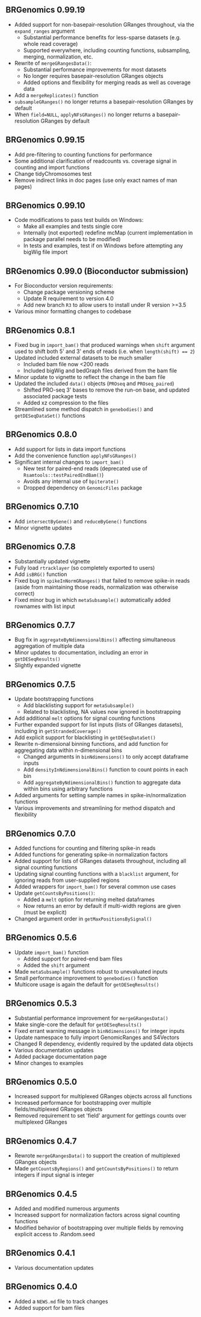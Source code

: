 ## BRGenomics 0.99.19

* Added support for non-basepair-resolution GRanges throughout, via the `expand_ranges` argument
    + Substantial performance benefits for less-sparse datasets (e.g. whole read coverage)
    + Supported everywhere, including counting functions, subsampling, merging, normalization, etc.
* Rewrite of `mergeGRangesData()`: 
    + Substantial performance improvements for most datasets
    + No longer requires basepair-resolution GRanges objects
    + Added options and flexibility for merging reads as well as coverage data
* Add a `mergeReplicates()` function
* `subsampleGRanges()` no longer returns a basepair-resolution GRanges by default
* When `field=NULL`, `applyNFsGRanges()` no longer returns a basepair-resolution GRanges by default

## BRGenomics 0.99.15

* Add pre-filtering to counting functions for performance
* Some additional clarification of readcounts vs. coverage signal in counting and import functions
* Change tidyChromosomes test
* Remove indirect links in doc pages (use only exact names of man pages)

## BRGenomics 0.99.10

* Code modifications to pass test builds on Windows:
    + Make all examples and tests single core
    + Internally (not exported) redefine mcMap (current implementation in package parallel needs to be modified)
    + In tests and examples, test if on Windows before attempting any bigWig file import

## BRGenomics 0.99.0 (Bioconductor submission)

* For Bioconductor version requirements:
    + Change package versioning scheme
    + Update R requirement to version 4.0
    + Add new branch `R3` to allow users to install under R version >=3.5
* Various minor formatting changes to codebase

## BRGenomics 0.8.1

* Fixed bug in `import_bam()` that produced warnings when `shift` argument used to shift both 5' and 3' ends of reads (i.e. when `length(shift) == 2`)
* Updated included external datasets to be much smaller
    + Included bam file now <200 reads
    + Included bigWig and bedGraph files derived from the bam file
* Minor update to vignette to reflect the change in the bam file
* Updated the included `data()` objects (`PROseq` and `PROseq_paired`)
    + Shifted PRO-seq 3' bases to remove the run-on base, and updated associated package tests
    + Added xz compression to the files
* Streamlined some method dispatch in `genebodies()` and `getDESeqDataSet()` functions

## BRGenomics 0.8.0

* Add support for lists in data import functions
* Add the convenience function `applyNFsGRanges()`
* Significant internal changes to `import_bam()`
    + New test for paired-end reads (deprecated use of `Rsamtools::testPairedEndBam()`)
    + Avoids any internal use of `bpiterate()`
    + Dropped dependency on `GenomicFiles` package

## BRGenomics 0.7.10

* Add `intersectByGene()` and `reduceByGene()` functions
* Minor vignette updates

## BRGenomics 0.7.8

* Substantially updated vignette
* Fully load `rtracklayer` (so completely exported to users)
* Add `isBRG()` function
* Fixed bug in `spikeInNormGRanges()` that failed to remove spike-in reads (aside from maintaining those reads, normalization was otherwise correct)
* Fixed minor bug in which `metaSubsample()` automatically added rownames with list input

## BRGenomics 0.7.7

* Bug fix in `aggregateByNdimensionalBins()` affecting simultaneous aggregation of multiple data
* Minor updates to documentation, including an error in `getDESeqResults()`
* Slightly expanded vignette

## BRGenomics 0.7.5

* Update bootstrapping functions
    + Add blacklisting support for `metaSubsample()`
    + Related to blacklisting, NA values now ignored in bootstrapping
* Add additional `melt` options for signal counting functions
* Further expanded support for list inputs (lists of GRanges datasets), including in `getStrandedCoverage()`
* Add explicit support for blacklisting in `getDESeqDataSet()`
* Rewrite n-dimensional binning functions, and add function for aggregating data within n-dimensional bins
    + Changed arguments in `binNdimensions()` to only accept dataframe inputs
    + Add `densityInNdimensionalBins()` function to count points in each bin
    + Add `aggregateByNdimensionalBins()` function to aggregate data within bins using arbitrary functions
* Added arguments for setting sample names in spike-in/normalization functions
* Various improvements and streamlining for method dispatch and flexibility

## BRGenomics 0.7.0

* Added functions for counting and filtering spike-in reads
* Added functions for generating spike-in normalization factors
* Added support for lists of GRanges datasets throughout, including all signal counting functions
* Updating signal counting functions with a `blacklist` argument, for ignoring reads from user-supplied regions
* Added wrappers for `import_bam()` for several common use cases
* Update `getCountsByPositions()`: 
    + Added a `melt` option for returning melted dataframes
    + Now returns an error by default if multi-width regions are given (must be explicit) 
* Changed argument order in `getMaxPositionsBySignal()`

## BRGenomics 0.5.6

* Update `import_bam()` function
    + Added support for paired-end bam files
    + Added the `shift` argument
* Made `metaSubsample()` functions robust to unevaluated inputs 
* Small performance improvement to `genebodies()` function
* Multicore usage is again the default for `getDESeqResults()`

## BRGenomics 0.5.3

* Substantial performance improvement for `mergeGRangesData()`
* Make single-core the default for `getDESeqResults()`
* Fixed errant warning message in `binNdimensions()` for integer inputs
* Update namespace to fully import GenomicRanges and S4Vectors
* Changed R dependency, evidently required by the updated data objects
* Various documentation updates
* Added package documentation page
* Minor changes to examples

## BRGenomics 0.5.0

* Increased support for multiplexed GRanges objects across all functions
* Increased performance for bootstrapping over multiple fields/multiplexed GRanges objects
* Removed requirement to set 'field' argument for gettings counts over multiplexed GRanges

## BRGenomics 0.4.7

* Rewrote `mergeGRangesData()` to support the creation of multiplexed GRanges objects
* Made `getCountsByRegions()` and `getCountsByPositions()` to return integers if input signal is integer

## BRGenomics 0.4.5

* Added and modified numerous arguments
* Increased support for normalization factors across signal counting functions
* Modified behavior of bootstrapping over multiple fields by removing explicit access to .Random.seed

## BRGenomics 0.4.1

* Various documentation updates

## BRGenomics 0.4.0

* Added a `NEWS.md` file to track changes
* Added support for bam files
